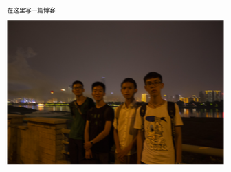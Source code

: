 在这里写一篇博客

![合影](https://raw.githubusercontent.com/loctempt/blog_of_xiyuejiang/master/image/IMG_1343.jpg)